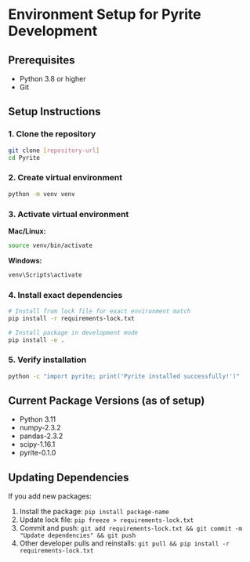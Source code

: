 # Environment Setup for Pyrite Development

## Prerequisites
- Python 3.8 or higher
- Git

## Setup Instructions

### 1. Clone the repository
```bash
git clone [repository-url]
cd Pyrite
```

### 2. Create virtual environment
```bash
python -m venv venv
```

### 3. Activate virtual environment

**Mac/Linux:**
```bash
source venv/bin/activate
```

**Windows:**
```bash
venv\Scripts\activate
```

### 4. Install exact dependencies
```bash
# Install from lock file for exact environment match
pip install -r requirements-lock.txt

# Install package in development mode
pip install -e .
```

### 5. Verify installation
```bash
python -c "import pyrite; print('Pyrite installed successfully!')"
```

## Current Package Versions (as of setup)
- Python 3.11
- numpy-2.3.2
- pandas-2.3.2  
- scipy-1.16.1
- pyrite-0.1.0

## Updating Dependencies

If you add new packages:
1. Install the package: `pip install package-name`
2. Update lock file: `pip freeze > requirements-lock.txt`
3. Commit and push: `git add requirements-lock.txt && git commit -m "Update dependencies" && git push`
4. Other developer pulls and reinstalls: `git pull && pip install -r requirements-lock.txt`